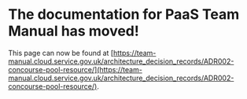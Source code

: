 
# The documentation for PaaS Team Manual has moved!
This page can now be found at [https://team-manual.cloud.service.gov.uk/architecture_decision_records/ADR002-concourse-pool-resource/](https://team-manual.cloud.service.gov.uk/architecture_decision_records/ADR002-concourse-pool-resource/).
